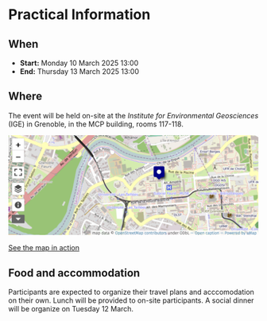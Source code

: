 # Practical Information 


## When 

 - **Start:** Monday 10 March 2025 13:00 
 - **End:** Thursday 13 March 2025 13:00 


## Where 

The event will be held on-site at the *Institute for Environmental Geosciences* (IGE) in Grenoble, in the MCP building, rooms 117-118. 


![](./img/openstreetmap-mcp.png)

[See the map in action](http://umap.openstreetmap.fr/en/map/anonymous-edit/655503:LtKbIAl24v-TySSBzXbliPoKqrk)


## Food and accommodation

Participants are expected to organize their travel plans and acccomodation on their own. Lunch will be provided to on-site participants. A social dinner will be organize on Tuesday 12 March.   
